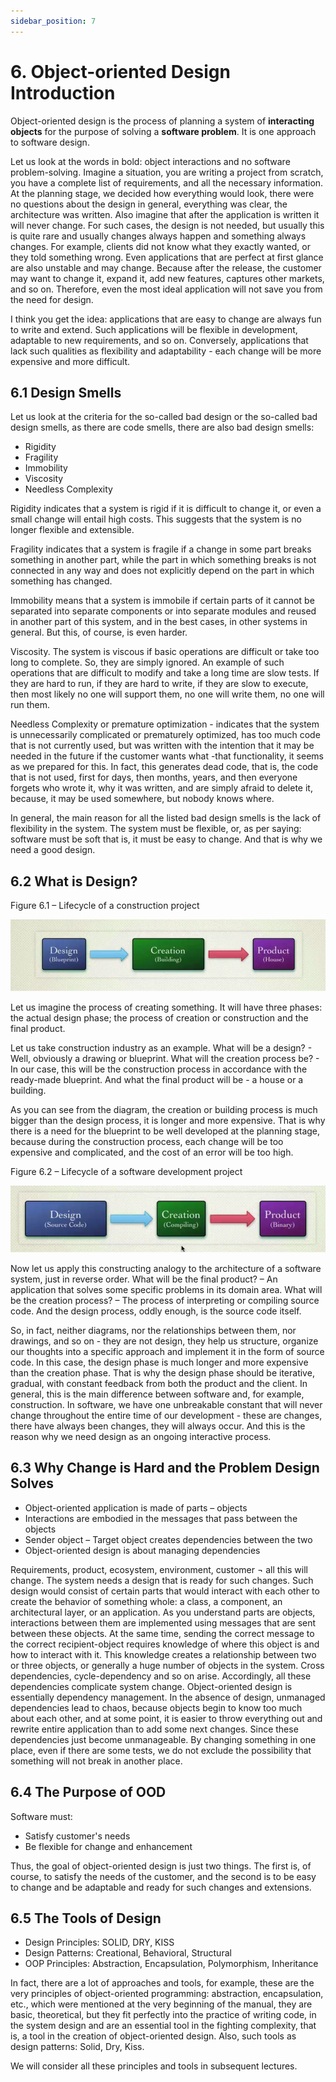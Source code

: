 ```yaml
---
sidebar_position: 7
---
```


# 6. Object-oriented Design Introduction

Object-oriented design is the process of planning a system of **interacting objects** for the purpose of solving a **software problem**. It is one approach to software design.

Let us look at the words in bold: object interactions and no software problem-solving. Imagine a situation, you are writing a project from scratch, you have a complete list of requirements, and all the necessary information. At the planning stage, we decided how everything would look, there were no questions about the design in general, everything was clear, the architecture was written. Also imagine that after the application is written it will never change. For such cases, the design is not needed, but usually this is quite rare and usually changes always happen and something always changes. For example, clients did not know what they exactly wanted, or they told something wrong. Even applications that are perfect at first glance are also unstable and may change. Because after the release, the customer may want to change it, expand it, add new features, captures other markets, and so on. Therefore, even the most ideal application will not save you from the need for design.

I think you get the idea: applications that are easy to change are always fun to write and extend. Such applications will be flexible in development, adaptable to new requirements, and so on. Conversely, applications that lack such qualities as flexibility and adaptability - each change will be more expensive and more difficult.

## 6.1 Design Smells

Let us look at the criteria for the so-called bad design or the so-called bad design smells, as there are code smells, there are also bad design smells:
- Rigidity
- Fragility
- Immobility
- Viscosity
- Needless Complexity

Rigidity indicates that a system is rigid if it is difficult to change it, or even a small change will entail high costs. This suggests that the system is no longer flexible and extensible.

Fragility indicates that a system is fragile if a change in some part breaks something in another part, while the part in which something breaks is not connected in any way and does not explicitly depend on the part in which something has changed.

Immobility means that a system is immobile if certain parts of it cannot be separated into separate components or into separate modules and reused in another part of this system, and in the best cases, in other systems in general. But this, of course, is even harder.

Viscosity. The system is viscous if basic operations are difficult or take too long to complete. So, they are simply ignored. An example of such operations that are difficult to modify and take a long time are slow tests. If they are hard to run, if they are hard to write, if they are slow to execute, then most likely no one will support them, no one will write them, no one will run them.

Needless Complexity or premature optimization - indicates that the system is unnecessarily complicated or prematurely optimized, has too much code that is not currently used, but was written with the intention that it may be needed in the future if the customer wants what -that functionality, it seems as we prepared for this. In fact, this generates dead code, that is, the code that is not used, first for days, then months, years, and then everyone forgets who wrote it, why it was written, and are simply afraid to delete it, because, it may be used somewhere, but nobody knows where.

In general, the main reason for all the listed bad design smells is the lack of flexibility in the system. The system must be flexible, or, as per saying: software must be soft that is, it must be easy to change. And that is why we need a good design.

## 6.2 What is Design?

Figure 6.1 – Lifecycle of a construction project

![img.png](img/lifecycle_of_a_construction_project.png)

Let us imagine the process of creating something. It will have three phases: the actual design phase; the process of creation or construction and the final product.

Let us take construction industry as an example. What will be a design? - Well, obviously a drawing or blueprint. What will the creation process be? - In our case, this will be the construction process in accordance with the ready-made blueprint. And what the final product will be - a house or a building.

As you can see from the diagram, the creation or building process is much bigger than the design process, it is longer and more expensive. That is why there is a need for the blueprint to be well developed at the planning stage, because during the construction process, each change will be too expensive and complicated, and the cost of an error will be too high.

Figure 6.2 – Lifecycle of a software development project

![img.png](img/lifecycle_of_a_software_development_project.png)

Now let us apply this constructing analogy to the architecture of a software system, just in reverse order. What will be the final product? – An application that solves some specific problems in its domain area. What will be the creation process? – The process of interpreting or compiling source code. And the design process, oddly enough, is the source code itself.

So, in fact, neither diagrams, nor the relationships between them, nor drawings, and so on - they are not design, they help us structure, organize our thoughts into a specific approach and implement it in the form of source code. In this case, the design phase is much longer and more expensive than the creation phase. That is why the design phase should be iterative, gradual, with constant feedback from both the product and the client. In general, this is the main difference between software and, for example, construction. In software, we have one unbreakable constant that will never change throughout the entire time of our development - these are changes, there have always been changes, they will always occur. And this is the reason why we need design as an ongoing interactive process.

## 6.3 Why Change is Hard and the Problem Design Solves

- Object-oriented application is made of parts – objects
- Interactions are embodied in the messages that pass between the objects
- Sender object – Target object creates dependencies between the two
- Object-oriented design is about managing dependencies

Requirements, product, ecosystem, environment, customer ¬ all this will change. The system needs a design that is ready for such changes. Such design would consist of certain parts that would interact with each other to create the behavior of something whole: a class, a component, an architectural layer, or an application. As you understand parts are objects, interactions between them are implemented using messages that are sent between these objects. At the same time, sending the correct message to the correct recipient-object requires knowledge of where this object is and how to interact with it. This knowledge creates a relationship between two or three objects, or generally a huge number of objects in the system. Cross dependencies, cycle-dependency and so on arise. Accordingly, all these dependencies complicate system change. Object-oriented design is essentially dependency management. In the absence of design, unmanaged dependencies lead to chaos, because objects begin to know too much about each other, and at some point, it is easier to throw everything out and rewrite entire application than to add some next changes. Since these dependencies just become unmanageable. By changing something in one place, even if there are some tests, we do not exclude the possibility that something will not break in another place.

## 6.4 The Purpose of OOD

Software must:
- Satisfy customer's needs
- Be flexible for change and enhancement

Thus, the goal of object-oriented design is just two things. The first is, of course, to satisfy the needs of the customer, and the second is to be easy to change and be adaptable and ready for such changes and extensions.


## 6.5 The Tools of Design

- Design Principles: SOLID, DRY, KISS
- Design Patterns: Creational, Behavioral, Structural
- OOP Principles: Abstraction, Encapsulation, Polymorphism, Inheritance

In fact, there are a lot of approaches and tools, for example, these are the very principles of object-oriented programming: abstraction, encapsulation, etc., which were mentioned at the very beginning of the manual, they are basic, theoretical, but they fit perfectly into the practice of writing code, in the system design and are an essential tool in the fighting complexity, that is, a tool in the creation of object-oriented design. Also, such tools as design patterns: Solid, Dry, Kiss.

We will consider all these principles and tools in subsequent lectures.
